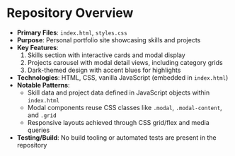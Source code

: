 # Repository Overview

- **Primary Files**: `index.html`, `styles.css`
- **Purpose**: Personal portfolio site showcasing skills and projects
- **Key Features**:
  1. Skills section with interactive cards and modal display
  2. Projects carousel with modal detail views, including category grids
  3. Dark-themed design with accent blues for highlights
- **Technologies**: HTML, CSS, vanilla JavaScript (embedded in `index.html`)
- **Notable Patterns**:
  - Skill data and project data defined in JavaScript objects within `index.html`
  - Modal components reuse CSS classes like `.modal`, `.modal-content`, and `.grid`
  - Responsive layouts achieved through CSS grid/flex and media queries
- **Testing/Build**: No build tooling or automated tests are present in the repository
